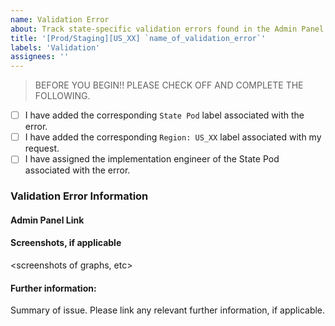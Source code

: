```yaml
---
name: Validation Error
about: Track state-specific validation errors found in the Admin Panel.
title: '[Prod/Staging][US_XX] `name_of_validation_error`'
labels: 'Validation'
assignees: ''
---
```

> BEFORE YOU BEGIN!! PLEASE CHECK OFF AND COMPLETE THE FOLLOWING.
- [ ] I have added the corresponding `State Pod` label associated with the error.
- [ ] I have added the corresponding `Region: US_XX` label associated with my request.
- [ ] I have assigned the implementation engineer of the State Pod associated with the error.

### Validation Error Information			
#### Admin Panel Link

<link to validation error in Admin Panel>

#### Screenshots, if applicable

<screenshots of graphs, etc>

#### Further information:
Summary of issue. Please link any relevant further information, if applicable.
